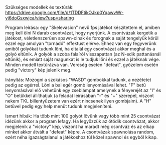 Szükséges modellek és textúrák: https://drive.google.com/file/d/1TDDFtikOJkp0YqawvWr-yj6doGsxwjca/view?usp=sharing

 Program leírása: egy "Skelevasion" nevű fps játékot készítettem el, amiben meg kell ölni N darab csontvázat, hogy nyerjünk. A csontvázak kergetik a játékost, véletlenszerűen spawn-olnak és forognak a saját tengelyük körül ezzel egy amolyan "tornádó" effektust elérve. Ehhez van egy fegyverünk amiből golyókat tudunk lőni, ha eltalál egy csontvázat akkor meghal és a golyó eltűnik. A golyók a szoba falaíról visszapattan (az N-edik pattanásnál eltűnik), és emiatt saját magunkat is le tudjuk lőni és ezzel a játéknak vége. Minden modell textúrázva van. Vereség eseten "defeat", győzelem esetén pedig "victory" kép jelenik meg.

Irányítás: Mozogni a szokásos "WASD" gombokkal tudunk, a nezétetet pedig az egérrel. Lőni a bal egér gomb lenyomásával lehet. "F" betű lenyomásával elő vehetünk egy zseblámpát amelynek a fényerejét az "I" és "O" betűkkel állíthatjuk (a feladat leírásában "-" és "+" szerepel, viszont nekem TKL billentyűzetem van ezért nincsenek ilyen gombjaim). A "H" betűvel pedig egy help menüt tudunk megjeleníteni.

Ismert hibák:
Ha több mint 100 golyót lövünk vagy több mint 25 csontvázat idézünk akkor a program lefagy.
Ha legyőzzük az ötödik csontvázat, akkor megjelenik a "victory" kép, viszont ha maradt még csontváz és az elkap minket akkor átvált a "defeat" képre.
A csontvázak spawnolása random, ezért néha igazságtalanul a játékoshoz túl közel spawnol és egyből kikap.
